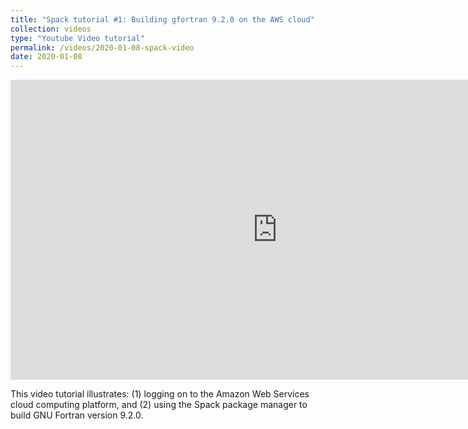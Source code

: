 ```yaml
---
title: "Spack tutorial #1: Building gfortran 9.2.0 on the AWS cloud"
collection: videos
type: "Youtube Video tutorial"
permalink: /videos/2020-01-08-spack-video
date: 2020-01-08
---
```


<iframe width="853" height="480" src="https://www.youtube.com/embed/7eMLYKLK9wY" title="YouTube video player" frameborder="0" allow="accelerometer; autoplay; clipboard-write; encrypted-media; gyroscope; picture-in-picture" allowfullscreen></iframe>

This video tutorial illustrates: (1) logging on to the Amazon Web
Services cloud computing platform, and (2) using the Spack package
manager to build GNU Fortran version 9.2.0. 



